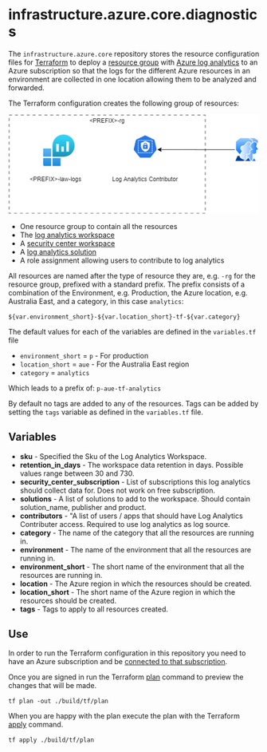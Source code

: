 # infrastructure.azure.core.diagnostics

The `infrastructure.azure.core` repository stores the resource configuration files for
[Terraform](https://www.terraform.io/) to deploy a
[resource group](https://docs.microsoft.com/en-us/azure/azure-resource-manager/management/overview#terminology)
with [Azure log analytics](https://docs.microsoft.com/en-us/azure/azure-monitor/platform/data-platform-logs)
to an Azure subscription so that the logs for the different Azure resources in an environment are
collected in one location allowing them to be analyzed and forwarded.

The Terraform configuration creates the following group of resources:

![Resources created](./doc/resources.png)

* One resource group to contain all the resources
* The [log analytics workspace](https://docs.microsoft.com/en-us/azure/azure-monitor/log-query/log-query-overview)
* A [security center workspace](https://docs.microsoft.com/en-us/azure/security-center/security-center-enable-data-collection)
* A [log analytics solution](https://docs.microsoft.com/en-us/azure/azure-monitor/insights/solutions?tabs=portal)
* A role assignment allowing users to contribute to log analytics

All resources are named after the type of resource they are, e.g. `-rg` for the resource group, prefixed with a standard prefix. The prefix consists of
a combination of the Environment, e.g. Production, the Azure location,
e.g. Australia East, and a category, in this case `analytics`:

    ${var.environment_short}-${var.location_short}-tf-${var.category}

The default values for each of the variables are defined in the `variables.tf` file

* `environment_short` = `p` - For production
* `location_short` = `aue` - For the Australia East region
* `category` = `analytics`

Which leads to a prefix of: `p-aue-tf-analytics`

By default no tags are added to any of the resources. Tags can be added by
setting the `tags` variable as defined in the `variables.tf` file.

## Variables

* **sku** - Specified the Sku of the Log Analytics Workspace.
* **retention_in_days** - The workspace data retention in days. Possible values range between 30 and 730.
* **security_center_subscription** - List of subscriptions this log analytics should collect data for. Does not work on free subscription.
* **solutions** - A list of solutions to add to the workspace. Should contain solution_name, publisher and product.
* **contributors** - "A list of users / apps that should have Log Analytics Contributer access. Required to use log analytics as log source.
* **category** - The name of the category that all the resources are running in.
* **environment** - The name of the environment that all the resources are running in.
* **environment_short** - The short name of the environment that all the resources are running in.
* **location** - The Azure region in which the resources should be created.
* **location_short** - The short name of the Azure region in which the resources should be created.
* **tags** - Tags to apply to all resources created.

## Use

In order to run the Terraform configuration in this repository you need to have an Azure subscription and be [connected to that subscription](https://www.terraform.io/docs/providers/azurerm/index.html).

Once you are signed in run the Terraform [plan](https://www.terraform.io/docs/commands/plan.html) command to preview the changes that will be made.

    tf plan -out ./build/tf/plan

When you are happy with the plan execute the plan with the Terraform [apply](https://www.terraform.io/docs/commands/apply.html) command.

    tf apply ./build/tf/plan
